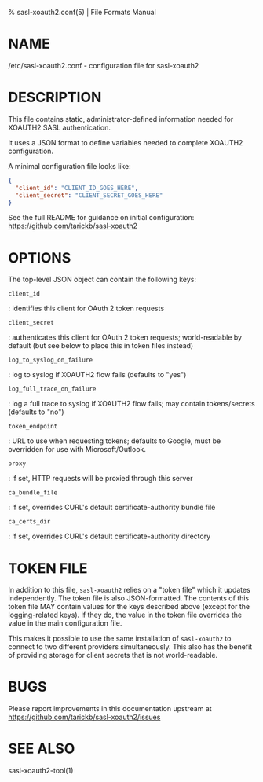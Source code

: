 % sasl-xoauth2.conf(5) | File Formats Manual

# NAME

/etc/sasl-xoauth2.conf - configuration file for sasl-xoauth2

# DESCRIPTION

This file contains static, administrator-defined information needed for XOAUTH2 SASL authentication.

It uses a JSON format to define variables needed to complete XOAUTH2 configuration. 

A minimal configuration file looks like:

```json
{
  "client_id": "CLIENT_ID_GOES_HERE",
  "client_secret": "CLIENT_SECRET_GOES_HERE"
}
```

See the full README for guidance on initial configuration:
https://github.com/tarickb/sasl-xoauth2

# OPTIONS

The top-level JSON object can contain the following keys:

`client_id`

: identifies this client for OAuth 2 token requests

`client_secret`

: authenticates this client for OAuth 2 token requests; world-readable by default (but see below to place this in token files instead)

`log_to_syslog_on_failure`

: log to syslog if XOAUTH2 flow fails (defaults to "yes")

`log_full_trace_on_failure`

: log a full trace to syslog if XOAUTH2 flow fails; may contain tokens/secrets (defaults to "no")

`token_endpoint`

: URL to use when requesting tokens; defaults to Google, must be overridden for use with Microsoft/Outlook.

`proxy`

: if set, HTTP requests will be proxied through this server

`ca_bundle_file`

: if set, overrides CURL's default certificate-authority bundle file

`ca_certs_dir`

: if set, overrides CURL's default certificate-authority directory

# TOKEN FILE

In addition to this file, `sasl-xoauth2` relies on a "token file" which it updates independently.
The token file is also JSON-formatted.
The contents of this token file MAY contain values for the keys described above (except for the logging-related keys).
If they do, the value in the token file overrides the value in the main configuration file.

This makes it possible to use the same installation of `sasl-xoauth2` to connect to two different providers simultaneously.
This also has the benefit of providing storage for client secrets that is not world-readable.

# BUGS

Please report improvements in this documentation upstream at https://github.com/tarickb/sasl-xoauth2/issues

# SEE ALSO

sasl-xoauth2-tool(1)
